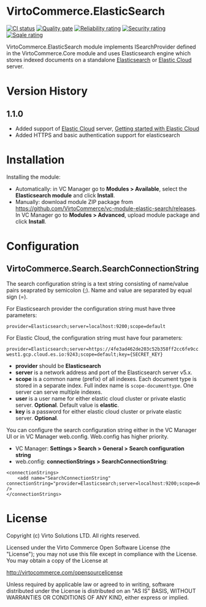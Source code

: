 # VirtoCommerce.ElasticSearch

[![CI status](https://github.com/VirtoCommerce/vc-module-elastic-search/workflows/Module%20CI/badge.svg?branch=dev)](https://github.com/VirtoCommerce/vc-module-elastic-search/actions?query=workflow%3A"Module+CI") [![Quality gate](https://sonarcloud.io/api/project_badges/measure?project=VirtoCommerce_vc-module-elastic-search&metric=alert_status&branch=dev)](https://sonarcloud.io/dashboard?id=VirtoCommerce_vc-module-elastic-search) [![Reliability rating](https://sonarcloud.io/api/project_badges/measure?project=VirtoCommerce_vc-module-elastic-search&metric=reliability_rating&branch=dev)](https://sonarcloud.io/dashboard?id=VirtoCommerce_vc-module-elastic-search) [![Security rating](https://sonarcloud.io/api/project_badges/measure?project=VirtoCommerce_vc-module-elastic-search&metric=security_rating&branch=dev)](https://sonarcloud.io/dashboard?id=VirtoCommerce_vc-module-elastic-search) [![Sqale rating](https://sonarcloud.io/api/project_badges/measure?project=VirtoCommerce_vc-module-elastic-search&metric=sqale_rating&branch=dev)](https://sonarcloud.io/dashboard?id=VirtoCommerce_vc-module-elastic-search)

VirtoCommerce.ElasticSearch module implements ISearchProvider defined in the VirtoCommerce.Core module and uses Elasticsearch engine which stores indexed documents on a standalone <a href="https://www.elastic.co/products/elasticsearch" target="_blank">Elasticsearch</a> or <a href="https://cloud.elastic.co" target="_blank">Elastic Cloud</a> server.

# Version History
## 1.1.0
* Added support of <a href="https://cloud.elastic.co" target="_blank">Elastic Cloud</a> server, <a href="https://www.elastic.co/guide/en/cloud/current/getting-started.html">Getting started with Elastic Cloud</a>
* Added HTTPS and basic authentication support for elasticsearch 

# Installation
Installing the module:
* Automatically: in VC Manager go to **Modules > Available**, select the **Elasticsearch module** and click **Install**.
* Manually: download module ZIP package from https://github.com/VirtoCommerce/vc-module-elastic-search/releases. In VC Manager go to **Modules > Advanced**, upload module package and click **Install**.

# Configuration
## VirtoCommerce.Search.SearchConnectionString
The search configuration string is a text string consisting of name/value pairs seaprated by semicolon (;). Name and value are separated by equal sign (=).

For Elasticsearch provider the configuration string must have three parameters:
```
provider=Elasticsearch;server=localhost:9200;scope=default
```

For Elastic Cloud, the configuration string must have four parameters:
```
provider=Elasticsearch;server=https://4fe3ad462de203c52b358ff2cc6fe9cc.europe-west1.gcp.cloud.es.io:9243;scope=default;key={SECRET_KEY}
```


* **provider** should be **Elasticsearch**
* **server** is a network address and port of the Elasticsearch server v5.x.
* **scope** is a common name (prefix) of all indexes. Each document type is stored in a separate index. Full index name is `scope-documenttype`. One server can serve multiple indexes.
* **user** is a user name for either elastic cloud cluster or private elastic server. **Optional**. Default value is **elastic**.
* **key** is a password for either elastic cloud cluster or private elastic server. **Optional**.

You can configure the search configuration string either in the VC Manager UI or in VC Manager web.config. Web.config has higher priority.
* VC Manager: **Settings > Search > General > Search configuration string**
* web.config: **connectionStrings > SearchConnectionString**:
```
<connectionStrings>
    <add name="SearchConnectionString" connectionString="provider=Elasticsearch;server=localhost:9200;scope=default" />
</connectionStrings>
```

# License
Copyright (c) Virto Solutions LTD. All rights reserved.

Licensed under the Virto Commerce Open Software License (the "License"); you
may not use this file except in compliance with the License. You may
obtain a copy of the License at

http://virtocommerce.com/opensourcelicense

Unless required by applicable law or agreed to in writing, software
distributed under the License is distributed on an "AS IS" BASIS,
WITHOUT WARRANTIES OR CONDITIONS OF ANY KIND, either express or
implied.
